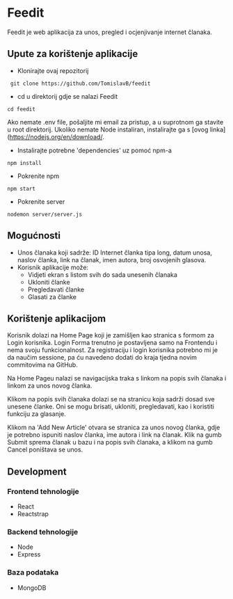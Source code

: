 # Feedit

Feedit je web aplikacija za unos, pregled i ocjenjivanje internet članaka.

## Upute za korištenje aplikacije

* Klonirajte ovaj repozitorij

```
 git clone https://github.com/TomislavB/feedit
```

* cd u direktorij gdje se nalazi Feedit

```
cd feedit
```

Ako nemate .env file, pošaljite mi email za pristup, a u suprotnom ga stavite u root direktorij.
Ukoliko nemate Node instaliran, instalirajte ga s [ovog linka](https://nodejs.org/en/download/.

* Instalirajte potrebne 'dependencies' uz pomoć npm-a

```
npm install
```

* Pokrenite npm

```
npm start
```

* Pokrenite server

```
nodemon server/server.js
```

## Mogućnosti

* Unos članaka koji sadrže: ID Internet članka tipa long, datum unosa, naslov članka, link na članak, imen autora, broj osvojenih glasova.
* Korisnik aplikacije može:
  * Vidjeti ekran s listom svih do sada unesenih članaka
  * Ukloniti članke
  * Pregledavati članke
  * Glasati za članke

## Korištenje aplikacijom

Korisnik dolazi na Home Page koji je zamišljen kao stranica s formom za Login korisnika.
Login Forma trenutno je postavljena samo na Frontendu i nema svoju funkcionalnost. Za registraciju i login korisnika potrebno mi je da naučim sessione, pa ću navedeno dodati do kraja tjedna novim commitovima na GitHub.

Na Home Pageu nalazi se navigacijska traka s linkom na popis svih članaka i linkom za unos novog članka.

Klikom na popis svih članaka dolazi se na stranicu koja sadrži dosad sve unesene članke. Oni se mogu brisati, ukloniti, pregledavati, kao i koristiti funkciju za glasanje.

Klikom na 'Add New Article' otvara se stranica za unos novog članka, gdje je potrebno ispuniti naslov članka, ime autora i link na članak. Klik na gumb Submit sprema članak u bazu i na popis svih članaka, a klikom na gumb Cancel poništava se unos.

## Development

### Frontend tehnologije

* React
* Reactstrap

### Backend tehnologije

* Node
* Express

### Baza podataka

* MongoDB
